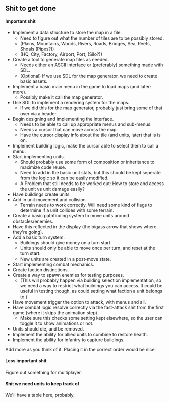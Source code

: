 ## Shit to get done
#### Important shit

+ Implement a data structure to store the map in a file.
    * Need to figure out what the number of tiles are to be possibly stored.
    * (Plains, Mountains, Woods, Rivers, Roads, Bridges, Sea, Reefs, Shoals (Pipes?))
    * (HQ, City, Factory, Airport, Port, (Silo?))
+ Create a tool to generate map files as needed.
    * Needs either an ASCII interface or (preferably) something made with SDL.
    * \(Optional) If we use SDL for the map generator, we need to create basic assets.
+ Implement a basic main menu in the game to load maps (and later: more).
    * Possibly make it call the map generator.
+ Use SDL to implement a rendering system for the maps.
    * If we did this for the map generator, probably just bring some of that over via a header.
+ Begin designing and implementing the interface.
    * Needs to be able to call up appropriate menus and sub-menus.
    * Needs a cursor that can move across the map.
    * Have the cursor display info about the tile (and units, later) that is is on.
+ Implement building logic, make the cursor able to select them to call a menu.
+ Start implementing units.
    * Should probably use some form of composition or inheritance to maximize code reuse.
    * Need to add in the basic unit stats, but this should be kept seperate from the logic so it can be easily modified.
    * A Problem that still needs to be worked out: How to store and access the unit vs unit damage easily?
+ Have buildings create units.
+ Add in unit movement and collision.
    * Terrain needs to work correctly. Will need some kind of flags to determine if a unit collides with some terrain.
+ Create a basic pathfinding system to move units around obstacles/enemies.
+ Have this reflected in the display (the bigass arrow that shows where they're going).
+ Add a basic turn system.
    * Buildings should give money on a turn start.
    * Units should only be able to move once per turn, and reset at the turn start.
    * New units are created in a post-move state.
+ Start implementing combat mechanics.
+ Create faction distinctions.
+ Create a way to spawn enemies for testing purposes.
    * (This will probably happen via building selection implementation, so we need a way to restrict what buildings you can access. It could be useful in testing though, as could setting what faction a unit belongs to.)
+ Have movement trigger the option to attack, with menus and all.
+ Have combat logic resolve correctly via the fast-attack shit from the first game (where it skips the animation step).
    * Make sure this checks some setting kept elsewhere, so the user can toggle it to show animations or not.
+ Units should die, and be removed.
+ Implement the ability for allied units to combine to restore health.
+ Implement the ability for infantry to capture buildings.

Add more as you think of it. Placing it in the correct order would be nice.

#### Less important shit

Figure out something for multiplayer.

#### Shit we need units to keep track of

We'll have a table here, probably.
